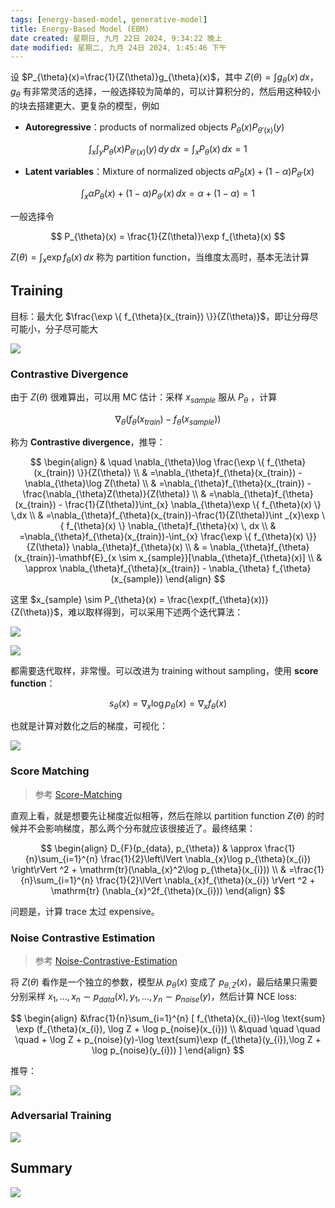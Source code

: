 ```yaml
---
tags: [energy-based-model, generative-model]
title: Energy-Based Model (EBM)
date created: 星期日, 九月 22日 2024, 9:34:22 晚上
date modified: 星期二, 九月 24日 2024, 1:45:46 下午
---
```


设 $P_{\theta}(x)=\frac{1}{Z(\theta)}g_{\theta}(x)$，其中 $Z(\theta)=\int g_{\theta}(x) \, dx$，$g_{\theta}$ 有非常灵活的选择，一般选择较为简单的，可以计算积分的，然后用这种较小的块去搭建更大、更复杂的模型，例如

- **Autoregressive**：products of normalized objects $P_{\theta}(x)P_{\theta'(x)}(y)$

$$
\int _{x} \int _{y}P_{\theta}(x)P_{\theta'(x)}(y) \, dy  \, dx= \int _{x}P_{\theta}(x) \, dx = 1 
$$

- **Latent variables**：Mixture of normalized objects $\alpha P_{\theta}(x) + (1-\alpha) P_{\theta'}(x)$

$$
\int _{x}\alpha P_{\theta}(x) + (1-\alpha)P_{\theta'}(x) \, dx =\alpha + (1-\alpha) = 1
$$

一般选择令

$$
P_{\theta}(x) = \frac{1}{Z(\theta)}\exp f_{\theta}(x)
$$

$Z(\theta)=\int _{x}\exp  f_{\theta}(x) \, dx$ 称为 partition function，当维度太高时，基本无法计算

## Training

目标：最大化 $\frac{\exp \{ f_{\theta}(x_{train}) \}}{Z(\theta)}$，即让分母尽可能小，分子尽可能大

![](https://cdn.jsdelivr.net/gh/KinnariyaMamaTanha/Images@images/Screenshot%20from%202024-09-22%2022-02-37.png)

### Contrastive Divergence

由于 $Z(\theta)$ 很难算出，可以用 MC 估计：采样 $x_{sample}$ 服从 $P_{\theta}$ ，计算

$$
\nabla_{\theta}(f_{\theta}(x_{train})- f_{\theta}(x_{sample}))
$$

称为 **Contrastive divergence**，推导：

$$
\begin{align}
 & \quad \nabla_{\theta}\log \frac{\exp \{ f_{\theta}(x_{train}) \}}{Z(\theta)}  \\
 & =\nabla_{\theta}f_{\theta}(x_{train}) - \nabla_{\theta}\log Z(\theta) \\
 & =\nabla_{\theta}f_{\theta}(x_{train}) - \frac{\nabla_{\theta}Z(\theta)}{Z(\theta)} \\
 & =\nabla_{\theta}f_{\theta}(x_{train}) - \frac{1}{Z(\theta)}\int_{x} \nabla_{\theta}\exp \{ f_{\theta}(x) \} \,dx \\
 & =\nabla_{\theta}f_{\theta}(x_{train})-\frac{1}{Z(\theta)}\int _{x}\exp \{ f_{\theta}(x) \} \nabla_{\theta}f_{\theta}(x) \, dx  \\
 & =\nabla_{\theta}f_{\theta}(x_{train})-\int_{x} \frac{\exp \{ f_{\theta}(x) \}}{Z(\theta)} \nabla_{\theta}f_{\theta}(x)  \\
 & = \nabla_{\theta}f_{\theta}(x_{train})-\mathbf{E}_{x \sim x_{sample}}[\nabla_{\theta}f_{\theta}(x)] \\
 & \approx \nabla_{\theta}f_{\theta}(x_{train}) - \nabla_{\theta} f_{\theta}(x_{sample})
\end{align}
$$

这里 $x_{sample} \sim P_{\theta}(x) = \frac{\exp(f_{\theta}(x))}{Z(\theta)}$，难以取样得到，可以采用下述两个迭代算法：

![](https://cdn.jsdelivr.net/gh/KinnariyaMamaTanha/Images@images/Screenshot%20from%202024-09-22%2022-42-52.png)

![](https://cdn.jsdelivr.net/gh/KinnariyaMamaTanha/Images@images/Screenshot%20from%202024-09-22%2022-43-14.png)

都需要迭代取样，非常慢。可以改进为 training without sampling，使用 **score function**：

$$
s_{\theta}(x)=\nabla_{x}\log p_{\theta}(x)=\nabla_{x} f_{\theta}(x)
$$

也就是计算对数化之后的梯度，可视化：

![](https://cdn.jsdelivr.net/gh/KinnariyaMamaTanha/Images@images/Screenshot%20from%202024-09-23%2008-21-01.png)

### Score Matching

> 参考 [Score-Matching](Score-Matching.md)

直观上看，就是想要先让梯度近似相等，然后在除以 partition function $Z(\theta)$ 的时候并不会影响梯度，那么两个分布就应该很接近了。最终结果：

$$
\begin{align}
D_{F}(p_{data}, p_{\theta})  & \approx \frac{1}{n}\sum_{i=1}^{n} \frac{1}{2}\left\lVert \nabla_{x}\log p_{\theta}(x_{i})  \right\rVert ^2 + \mathrm{tr}(\nabla_{x}^2\log p_{\theta}(x_{i})) \\
 & =\frac{1}{n}\sum_{i=1}^{n} \frac{1}{2}\lVert \nabla_{x}f_{\theta}(x_{i}) \rVert ^2 + \mathrm{tr} (\nabla_{x}^2f_{\theta}(x_{i}))
\end{align}
$$

问题是，计算 trace 太过 expensive。

### Noise Contrastive Estimation

> 参考 [Noise-Contrastive-Estimation](Noise-Contrastive-Estimation.md)

将 $Z(\theta)$ 看作是一个独立的参数，模型从 $p_{\theta}(x)$ 变成了 $p_{\theta, Z}(x)$，最后结果只需要分别采样 $x_{1},\dots,x_{n} \sim p_{data}(x), y_{1},\dots,y_{n} \sim p_{noise}(y)$，然后计算 NCE loss:

$$
\begin{align}
 &\frac{1}{n}\sum_{i=1}^{n} [ f_{\theta}(x_{i})-\log \text{sum} \exp (f_{\theta}(x_{i}), \log Z + \log p_{noise}(x_{i})) \\
 &\quad \quad \quad \quad + \log Z + p_{noise}(y)-\log \text{sum}\exp (f_{\theta}(y_{i}),\log Z + \log p_{noise}(y_{i})) ]
\end{align}
$$

推导：

![](https://cdn.jsdelivr.net/gh/KinnariyaMamaTanha/Images@images/Screenshot%20from%202024-09-24%2012-17-23.png)

### Adversarial Training

![](https://cdn.jsdelivr.net/gh/KinnariyaMamaTanha/Images@images/Screenshot%20from%202024-09-24%2012-30-04.png)

## Summary

![](https://cdn.jsdelivr.net/gh/KinnariyaMamaTanha/Images@images/20240924123037.png)
